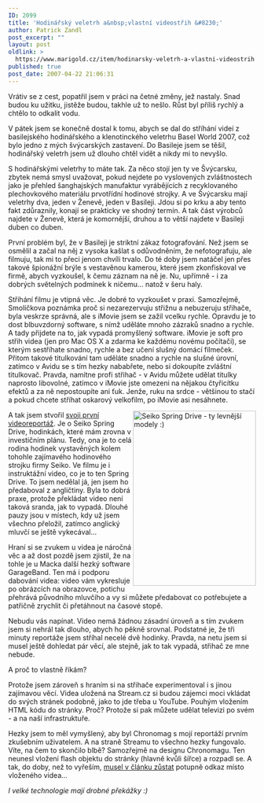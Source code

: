 ```yaml
---
ID: 2099
title: 'Hodinářský veletrh a&nbsp;vlastní videostřih &#8230;'
author: Patrick Zandl
post_excerpt: ""
layout: post
oldlink: >
  https://www.marigold.cz/item/hodinarsky-veletrh-a-vlastni-videostrih
published: true
post_date: 2007-04-22 21:06:31
---
```

Vrátiv se z cest, popatřil jsem v práci na četné změny, jež nastaly. Snad budou ku užitku, jistěže budou, takhle už to nešlo. Růst byl příliš rychlý a chtělo to odkalit vodu. 

V pátek jsem se konečně dostal k tomu, abych se dal do stříhání videí z basilejského hodinářského a klenotinckého veletrhu Basel World 2007, což bylo jedno z mých švýcarských zastavení. Do Basileje jsem se těšil,  hodinářský veletrh jsem už dlouho chtěl vidět a nikdy mi to nevyšlo.

S hodinářskými veletrhy to máte tak. Za něco stojí jen ty ve Švýcarsku, zbytek nemá smysl uvažovat, pokud nejdete po vyslovených zvláštnostech jako je přehled šanghajských manufaktur vyrábějících z recyklovaného plechovkového materiálu prvotřídní hodinové strojky. A ve Švýcarsku mají veletrhy dva, jeden v Ženevě, jeden v Basileji. Jdou si po krku a aby tento fakt zdůraznily, konají se prakticky ve shodný termín. A tak část výrobců najdete v Ženevě, která je komornější, druhou a to větší najdete v Basileji duben co duben. 

<!--more-->

První problém byl, že v Basileji je striktní zákaz fotografování. Než jsem se osmělil a začal na něj z vysoka kašlat s odůvodněním, že nefotografuju, ale filmuju, tak mi to přeci jenom chvíli trvalo. Do té doby jsem natáčel jen přes takové špionážní brýle s vestavěnou kamerou, které jsem zkonfiskoval ve firmě, abych vyzkoušel, k čemu záznam na ně je. Nu, upřímně - i za dobrých světelných podmínek k ničemu... natož v šeru haly. 

Střihání filmu je vtipná věc. Je dobré to vyzkoušet v praxi. Samozřejmě, Smolíčkova poznámka proč si nezarezervuju střižnu a nebuzeruju střihače, byla veskrze správná, ale s iMovie jsem se zažil vcelku rychle. Opravdu je to dost blbuvzdorný software, s nímž uděláte mnoho zázraků snadno a rychle. A tady přijdete na to, jak vypadá promyšlený software. iMovie je soft pro střih videa (jen pro Mac OS X a zdarma ke každému novému počítači), se kterým sestříhate snadno, rychle a bez učení slušný domácí filmeček. Přitom takové titulkování tam uděláte snadno a rychle na slušné úrovní, zatímco v Avidu se s tím hezky nababřete, nebo si dokoupíte zvláštní titulkovač. Pravda, namítne profi střihač - v Avidu můžete udělat titulky naprosto libovolné, zatímco v iMovie jste omezeni na nějakou čtyřicítku efektů a za ně nepostoupíte ani ťuk. Jenže, ruku na srdce - většinou to stačí a pokud chcete stříhat oskarový velkofilm, po iMovie asi nesáhnete. 

<img src="http://www.marigold.cz/wp-content/seiko%20spring%20drive.jpg" width="250" height="356" alt="Seiko Spring Drive - ty levnější modely :)" title="Seiko Spring Drive - ty levnější modely :)" align="right" />
A tak jsem stvořil <a href="http://www.stream.cz/tip/video/2734-seiko-spring-drive-hodinky/0">svoji první videoreportáž</a>. Je o Seiko Spring Drive, hodinkách, které mám zrovna v investičním plánu. Tedy, ona je to celá rodina hodinek vystavěných kolem tohohle zajímavého hodinového strojku firmy Seiko. Ve filmu je i instruktážní video, co je to ten Spring Drive. To jsem nedělal já, jen jsem ho předaboval z angličtiny. Byla to dobrá praxe, protože překládat video není taková sranda, jak to vypadá. Dlouhé pauzy jsou v místech, kdy už jsem všechno přeložil, zatímco anglický mluvčí se ještě vykecával... 

Hraní si se zvukem u videa je náročná věc a až dost pozdě jsem zjistil, že na tohle je u Macka další hezký software GarageBand. Ten má i podporu dabování videa: video vám vykresluje po obrázcích na obrazovce, potichu přehrává původního mluvčího a vy si můžete předabovat co potřebujete a patřičně zrychlit či přetáhnout na časové stopě. 

Nebudu vás napínat. Video nemá žádnou zásadní úroveň a s tím zvukem jsem si nehrál tak dlouho, abych ho pěkně srovnal. Podstatné je, že tři minuty reportáže jsem stříhal necelé dvě hodinky. Pravda, na netu jsem si musel ještě dohledat pár věcí, ale stejně, jak to tak vypadá, střihač ze mne nebude. 

A proč to vlastně říkám?

Protože jsem zároveň s hraním si na střihače experimentoval i s jinou zajímavou věcí. Videa uložená na Stream.cz si budou zájemci moci vkládat do svých stránek podobně, jako to jde třeba u YouTube. Pouhým vložením HTML kódu do stránky. Proč? Protože si pak můžete udělat televizi po svém - a na naší infrastruktuře. 

Hezky jsem to měl vymyšlený, aby byl Chronomag s mojí reportáží prvním zkušebním  uživatelem. A na straně Streamu to všechno hezky fungovalo. Víte, na čem to skončilo blbě? Samozřejmě na designu Chronomagu. Ten neunesl vložení flash objektu do stránky (hlavně kvůli šířce) a rozpadl se. A tak, do doby, než to vyřeším, <a href="http://www.chronomag.cz/clanek/2007-04-20/seiko-spring-drive-na-baselworld-2007.html">musel v článku zůstat</a> potupně odkaz místo vloženého videa... 

<em>I velké technologie mají drobné překážky :)</em>